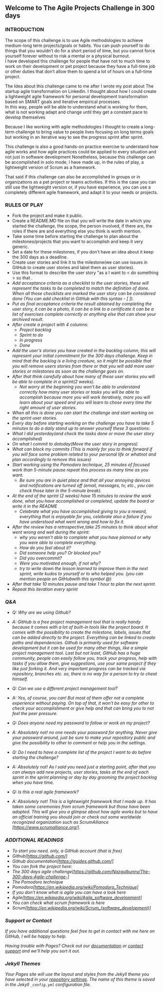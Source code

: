 ## Welcome to The Agile Projects Challenge in 300 days 

### INTRODUCTION

The scope of this challenge is to use Agile methodologies to achieve medium-long term projects/goals or habits.
You can push yourself to do things that you wouldn’t do for a short period of time, but you cannot force yourself forever without to risk a mental or a physical burnout.  
I have developed this challenge for people that have not to much time to work on their development or pet project because they have a full-time job or other duties that don’t allow them to spend a lot of hours on a full-time project.

The Idea about this challenge came to me after I wrote my post about The startup agile transformation on LinkedIn. I thought about how I could create a lightweight agile framework for personal development transformation based on SMART goals and iterative empirical processes.  
In  this way, people will be able to understand what is working for them, what is not working adapt and change until they get a constant pace to develop themselves

Because I like working with agile methodologies I thought to create a long-term challenge to bring value to people lives focusing on long terms goals but working in an iterative way to see the progress sprint after sprint.

This challenge is also a good hands-on practice exercise to understand how agile works and how agile practices could be applied to every situation and not just in software development
Nonetheless, because this challenge can be accomplished in solo mode, I have made up, in the rules of play, a lightweight version of 
Scrum as a framework.

That said if this challenge can also be accomplished in groups or in organizations as a pet project or teams activities. 
If this is the case you can still use the lightweight version or, if you have experience, you can use a completely different agile framework, and adapt it to your needs or projects.

### RULES OF PLAY

- Fork the project and make it public.
- Create a README.MD file on that you will write the date in which you started the challenge, the scope, the person involved, if there are, the roles if there are and everything else you think is worth mention.
- Take some time before starting the challenge to plan about the milestones/projects that you want to accomplish and keep it very generic.
- Set a date for these milestones, if you don’t have an idea about it keep the 300 days as a deadline.
- Create user stories and link it to the milestone(we can use issues in GitHub to create user stories and label them as user stories).
- Use this format to describe the user story "as a <type of user> I want to < do something > so that <I can archieve something>.
- Add acceptance criteria as a checklist to the user stories, these will represent the tasks to be completed to match the definition of done. When all those checklists are marked the user story can be considered done (You can add checklist in GitHub with this syntax - [ ]).
- Put as final acceptance criteria the result obtained by completing the user story, it can be a photo, it can be a link to a certificate it can be a list of exercises complete correctly or anything else that can show your archived result.
- After create a project with 4 columns:
  - Project backlog 
  - Sprint to do 
  - In progress 
  - Done
- Add the user's stories you have created in the backlog column, this will represent your initial commitment for the 300 days challenge. Keep in mind that the backlog is a living creature, so it might be possible that you will remove users stories from there or that you will add more user stories or milestones as soon as the challenge goes on.
- After that think carefully about how many of these user stories you will be able to complete in a sprint(2 weeks). 
  - Not worry at the beginning you won’t be able to understand correctly how many user stories or tasks you will be able to  accomplish because more you will work iteratively, more you will learn about your speed and you will learn to chose every time the right amount of user stories.
- When all this is done you can start the challenge and start working on the sprint user stories.
- Every day before starting working on the challenge you have to take 5 minutes to do a daily stand up to answer yourself these 3 questions:
 - What I did yesterday(and check the tasks done or move the user story accomplished)
 - On what I commit to dotoday(Move the user story in progress)
 - What can block my commits (This is mainly for you to think forward if you will face some problem related to your personal life or whatnot and plan accordingly to remove this issues)
- Start working using the Pomodoro technique, 25 minutes of focused work than 5-minute pause repeat this process as many time as you want. 
  - Be sure you are in quiet place and that all your annoying devices and notifications are turned off (email, messages, tv, etc., you can check those later in the 5-minute break).
- At the end of the sprint (2 weeks) have 15 minutes to review the work done, what you have accomplished or completed, update the board or write it in the README
  - Celebrate what you have accomplished giving to you a reward, everything that is enjoyable for you, celebrate also a failure if you have understood what went wrong and how to fix it.
- After the review has a retrospective,take 25 minutes to think about what went wrong and well during the sprint:
  - why you weren't able to complete what you have planned or why you were able to complete everything. 
  - How do you feel about it? 
  - Did someone help you? Or blocked you? 
  - Did you overcommit? 
  - Were you motivated enough, if not why? 
   - try to write down the lesson learned to improve them in the next sprint, write kudos to yourself or to who helped you. (you can mention people on GitHubwith this symbol @)
- After that take 10 minutes pause and take 1 hour to plan the next sprint.
- Repeat this iteration every sprint
  
### Q&A

- Q: Why are we using Github?
 - A: GitHub is a free project management tool that is really handy because it comes with a lot of built-in tools like the project board. It comes with the possibility to create the milestone, labels, issues that can be added directly to the project. Everything can be linked to create paths and dependencies. 
Github is primarily used for software development but it can be used for many other things, like a simple project management tool.
Last but not least, GitHub has a huge community, people can easily follow you, track your progress, help with tasks if you allow them, give suggestions, use your same project if they like just forking it.
And very important progress can be tracked via repository, branches etc. so, there is no way for a person to try to cheat himself.

- Q: Can we use a different project management tool?
 - A: Yes, of course, you can! But most of them offer not a complete experience without paying. 
On top of that, it won’t be easy for other to check your accomplishment or give help and that can bring you to not feel the peer pressure.

- Q: Does anyone need my password to follow or work on my project?
 - A: Absolutely not! no one needs your password for anything. Never give your password around, just be sure to make your repository public and give the possibility to other to comment or help you in the settings.
 
 - Q: Do I need to have a complete list of the project I want to do before starting the challenge?
  - A: Absolutely not! As I said you need just a starting point, after that you can always add new projects, user stories, tasks at the end of each sprint in the sprint planning or day by day grooming the project backlog when you have time.
  
- Q: Is this a real agile framework?
 - A: Absolutely not! This is a lightweight framework that I made up. It has taken some ceremonies from scrum framework but those have been adopted. This will give you a glimpse about how agile works but to have an official training you should join or check out some worldwide recognized organization such as ScrumAlliance [https://www.scrumalliance.org/].

### ADDITIONAL READINGS

- To start you need, only, a GitHub account (that is free) 
 - Github[https://github.com/]
 - Github documentation[https://guides.github.com/]
- You can fork the project here: 
 - The 300 days agile challenge[https://github.com/Nazgulbunny/The-300-days-Agile-challenge-]
- The Pomodoro technique  
 - Pomodoro[https://en.wikipedia.org/wiki/Pomodoro_Technique]
- If you don’t know what is agile you can have a look here
 - Agile[https://en.wikipedia.org/wiki/Agile_software_development]
- You can check what scrum framework is here
 - Scrum[https://en.wikipedia.org/wiki/Scrum_(software_development)]

### Support or Contact

If you have additional questions feel free to get in contact with me here on GitHub, I will be happy to help.

Having trouble with Pages? Check out our [documentation](https://help.github.com/categories/github-pages-basics/) or [contact support](https://github.com/contact) and we’ll help you sort it out.


### Jekyll Themes

Your Pages site will use the layout and styles from the Jekyll theme you have selected in your [repository settings](https://github.com/Nazgulbunny/The-300-days-Agile-challenge-/settings). The name of this theme is saved in the Jekyll `_config.yml` configuration file.


